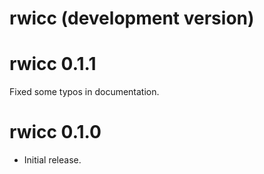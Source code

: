# rwicc (development version)

# rwicc 0.1.1
Fixed some typos in documentation.

# rwicc 0.1.0
* Initial release.
